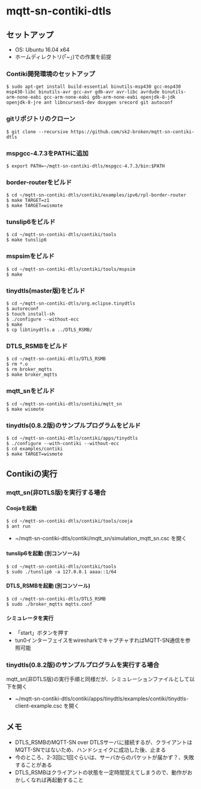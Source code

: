 # mqtt-sn-contiki-dtls

## セットアップ

- OS: Ubuntu 16.04 x64
- ホームディレクトリ(「~」)での作業を前提

### Contiki開発環境のセットアップ

```
$ sudo apt-get install build-essential binutils-msp430 gcc-msp430 msp430-libc binutils-avr gcc-avr gdb-avr avr-libc avrdude binutils-arm-none-eabi gcc-arm-none-eabi gdb-arm-none-eabi openjdk-8-jdk openjdk-8-jre ant libncurses5-dev doxygen srecord git autoconf
```

### gitリポジトリのクローン

```
$ git clone --recursive https://github.com/sk2-broken/mqtt-sn-contiki-dtls
```

### mspgcc-4.7.3をPATHに追加

```
$ export PATH=~/mqtt-sn-contiki-dtls/mspgcc-4.7.3/bin:$PATH
```

### border-routerをビルド

```
$ cd ~/mqtt-sn-contiki-dtls/contiki/examples/ipv6/rpl-border-router
$ make TARGET=z1
$ make TARGET=wismote
```

### tunslip6をビルド

```
$ cd ~/mqtt-sn-contiki-dtls/contiki/tools
$ make tunslip6
```

### mspsimをビルド

```
$ cd ~/mqtt-sn-contiki-dtls/contiki/tools/mspsim
$ make
```

### tinydtls(master版)をビルド

```
$ cd ~/mqtt-sn-contiki-dtls/org.eclipse.tinydtls
$ autoreconf
$ touch install-sh
$ ./configure --without-ecc
$ make
$ cp libtinydtls.a ../DTLS_RSMB/
```

### DTLS_RSMBをビルド

```
$ cd ~/mqtt-sn-contiki-dtls/DTLS_RSMB
$ rm *.o
$ rm broker_mqtts
$ make broker_mqtts
```

### mqtt_snをビルド

```
$ cd ~/mqtt-sn-contiki-dtls/contiki/mqtt_sn
$ make wismote
```

### tinydtls(0.8.2版)のサンプルプログラムをビルド

```
$ cd ~/mqtt-sn-contiki-dtls/contiki/apps/tinydtls
$ ./configure --with-contiki --without-ecc
$ cd examples/contiki
$ make TARGET=wismote
```

## Contikiの実行

### mqtt_sn(非DTLS版)を実行する場合

#### Coojaを起動

```
$ cd ~/mqtt-sn-contiki-dtls/contiki/tools/cooja 
$ ant run
```

* ~/mqtt-sn-contiki-dtls/contiki/mqtt_sn/simulation_mqtt_sn.csc を開く

#### tunslip6を起動 (別コンソール)

```
$ cd ~/mqtt-sn-contiki-dtls/contiki/tools
$ sudo ./tunslip6 -a 127.0.0.1 aaaa::1/64
```

#### DTLS_RSMBを起動 (別コンソール)

```
$ cd ~/mqtt-sn-contiki-dtls/DTLS_RSMB
$ sudo ./broker_mqtts mqtts.conf
```

#### シミュレータを実行

* 「start」ボタンを押す
* tun0インターフェイスをwiresharkでキャプチャすればMQTT-SN通信を参照可能

### tinydtls(0.8.2版)のサンプルプログラムを実行する場合

mqtt_sn(非DTLS版)の実行手順と同様だが、シミュレーションファイルとして以下を開く

* ~/mqtt-sn-contiki-dtls/contiki/apps/tinydtls/examples/contiki/tinydtls-client-example.csc を開く

## メモ

- DTLS_RSMBのMQTT-SN over DTLSサーバに接続するが、クライアントはMQTT-SNではないため、ハンドシェイクに成功した後、止まる
- 今のところ、2-3回に1回ぐらいは、サーバからのパケットが届かず？、失敗することがある
- DTLS_RSMBはクライアントの状態を一定時間覚えてしまうので、動作がおかしくなれば再起動すること

